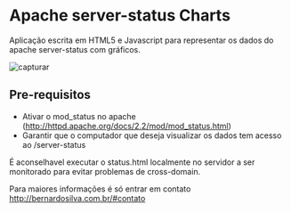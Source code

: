 # Apache server-status Charts 
Aplicação escrita em HTML5 e Javascript para representar os dados do apache server-status com gráficos.

![capturar](https://cloud.githubusercontent.com/assets/3487994/8964325/5cce6e1c-35fb-11e5-994b-d9f07192862a.PNG)

## Pre-requisitos
- Ativar o mod_status no apache (http://httpd.apache.org/docs/2.2/mod/mod_status.html)
- Garantir que o computador que deseja visualizar os dados tem acesso ao /server-status

É aconselhavel executar o status.html localmente no servidor a ser monitorado para evitar problemas de cross-domain.

Para maiores informações é só entrar em contato http://bernardosilva.com.br/#contato

